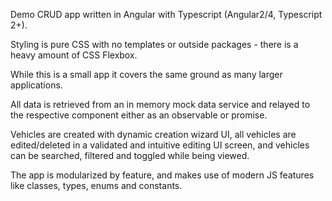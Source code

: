Demo CRUD app written in Angular with Typescript (Angular2/4, Typescript 2+). 


Styling is pure CSS with no templates or outside packages - there is a heavy amount of CSS Flexbox. 


While this is a small app it covers the same ground as many larger applications. 


All data is retrieved from an in memory mock data service and relayed to the respective component either as an observable or promise.


Vehicles are created with dynamic creation wizard UI, all vehicles are edited/deleted in a validated and intuitive editing UI screen, and vehicles can be searched, filtered and toggled while being viewed. 


The app is modularized by feature, and makes use of modern JS features like classes, types, enums and constants. 